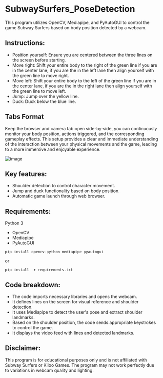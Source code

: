# SubwaySurfers_PoseDetection
This program utilizes OpenCV, Mediapipe, and PyAutoGUI to control the game Subway Surfers based on body position detected by a webcam.

## Instructions:
- Position yourself: Ensure you are centered between the three lines on the screen before starting.
- Move right: Shift your entire body to the right of the green line if you are in the center lane, if you are the in the left lane then align yourself with the green line to move right.
- Move left: Shift your entire body to the left of the green line if you are in the center lane, if you are the in the right lane then align yourself with the green line to move left.
- Jump: Jump over the yellow line.
- Duck: Duck below the blue line.
  
## Tabs Format
Keep the browser and camera tab open side-by-side, you can continuously monitor your body position, actions triggered, and the corresponding gameplay effects. This setup provides a clear and immediate understanding of the interaction between your physical movements and the game, leading to a more immersive and enjoyable experience.


![image](https://github.com/ArhaanB24/SubwaySurfers_PoseDetection/assets/94664693/1942006f-979c-43e2-987f-15b8f65a51cf)

## Key features:
- Shoulder detection to control character movement.
- Jump and duck functionality based on body position.
- Automatic game launch through web browser.

## Requirements:
Python 3
- OpenCV
- Mediapipe
- PyAutoGUI
```
pip install opencv-python mediapipe pyautogui 
```
or
```
pip install -r requirements.txt 
```
## Code breakdown:
- The code imports necessary libraries and opens the webcam.
- It defines lines on the screen for visual reference and shoulder detection.
- It uses Mediapipe to detect the user's pose and extract shoulder landmarks.
- Based on the shoulder position, the code sends appropriate keystrokes to control the game.
- It displays the video feed with lines and detected landmarks.

## Disclaimer:
This program is for educational purposes only and is not affiliated with Subway Surfers or Kiloo Games. The program may not work perfectly due to variations in webcam quality and lighting.
